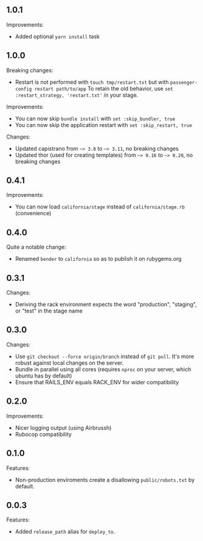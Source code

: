 ## 1.0.1

Improvements:

* Added optional `yarn install` task

## 1.0.0

Breaking changes:

* Restart is not performed with `touch tmp/restart.txt` but with `passenger-config restart path/to/app`
  To retain the old behavior, use `set :restart_strategy, 'restart.txt'` in your stage.

Improvements:

* You can now skip `bundle install` with `set :skip_bundler, true`
* You can now skip the application restart with `set :skip_restart, true`

Changes:

* Updated capistrano from `~> 3.8` to `~> 3.11`, no breaking changes
* Updated thor (used for creating templates) from `~> 0.16` to `~> 0.20`, no breaking changes

## 0.4.1

Improvements:

* You can now load `california/stage` instead of `california/stage.rb` (convenience)

## 0.4.0

Quite a notable change:

* Renamed `bender` to `california` so as to publish it on rubygems.org

## 0.3.1

Changes:

* Deriving the rack environment expects the word "production", "staging", or "test" in the stage name

## 0.3.0

Changes:

* Use `git checkout --force origin/branch` instead of `git pull`. It's more robust against local changes on the server.
* Bundle in parallel using all cores (requires `nproc` on your server, which ubuntu has by default)
* Ensure that RAILS_ENV equals RACK_ENV for wider compatibility

## 0.2.0

Improvements:

* Nicer logging output (using Airbrussh)
* Rubocop compatibility

## 0.1.0

Features:

* Non-production enviroments create a disallowing `public/robots.txt` by default.

## 0.0.3

Features:

* Added `release_path` alias for `deploy_to`.
